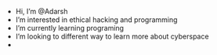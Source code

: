 -  Hi, I’m @Adarsh
-  I’m interested in ethical hacking and programming 
- I’m currently learning programing 
-  I’m looking to different way to learn more about cyberspace 
- 

<!---
Warcarft27/Warcarft27 is a ✨ special ✨ repository because its `README.md` (this file) appears on your GitHub profile.
You can click the Preview link to take a look at your changes.
--->
